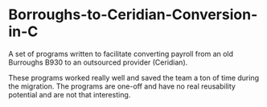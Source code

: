 # Borroughs-to-Ceridian-Conversion-in-C
A set of programs written to facilitate converting payroll from an old Burroughs B930 to an outsourced provider (Ceridian).

These programs worked really well and saved the team a ton of time during the migration.  The programs are one-off and have no real reusability potential and are not that interesting.
